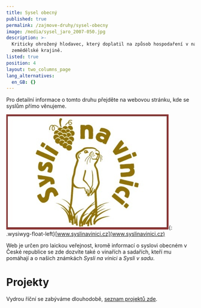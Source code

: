 ```yaml
---
title: Sysel obecný
published: true
permalink: /zajmove-druhy/sysel-obecny
image: /media/sysel_jaro_2007-050.jpg
description: >-
  Kriticky ohrožený hlodavec, který doplatil na způsob hospodaření v naší
  zemědělské krajině.
listed: true
position: 4
layout: two_columns_page
lang_alternatives:
  en_GB: {}
---
```

Pro detailní informace o tomto druhu přejděte na webovou stránku, kde se syslům přímo věnujeme.

<div class="clearfix"></div>

![](/media/syslinavinici.jpg){: .wysiwyg-float-left}[www.syslinavinici.cz](www.syslinavinici.cz)

Web je určen pro laickou veřejnost, kromě informací o syslovi obecném v České republice se zde dozvíte také o vinařích a sadařích, kteří mu pomáhají a o našich známkách _Sysli na vinici_ a _Sysli v sadu_.

<div class="clearfix"></div>



# Projekty

Vydrou říční se zabýváme dlouhodobě, [seznam projektů zde](/projects#category=sysel).
